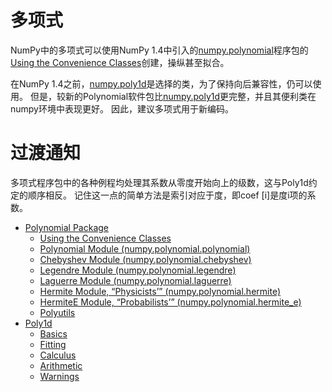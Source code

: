 # 多项式

NumPy中的多项式可以使用NumPy 1.4中引入的[numpy.polynomial](https://www.numpy.org/devdocs/reference/routines.polynomials.package.html#module-numpy.polynomial)程序包的[Using the Convenience Classes](https://www.numpy.org/devdocs/reference/routines.polynomials.classes.html)创建，操纵甚至拟合。

在NumPy 1.4之前，[numpy.poly1d](https://www.numpy.org/devdocs/reference/generated/numpy.poly1d.html#numpy.poly1d)是选择的类，为了保持向后兼容性，仍可以使用。 但是，较新的Polynomial软件包比[numpy.poly1d](https://www.numpy.org/devdocs/reference/generated/numpy.poly1d.html#numpy.poly1d)更完整，并且其便利类在numpy环境中表现更好。 因此，建议多项式用于新编码。

# 过渡通知

多项式程序包中的各种例程均处理其系数从零度开始向上的级数，这与Poly1d约定的顺序相反。 记住这一点的简单方法是索引对应于度，即coef [i]是度i项的系数。

- [Polynomial Package](https://www.numpy.org/devdocs/reference/routines.polynomials.package.html)
  - [Using the Convenience Classes](https://www.numpy.org/devdocs/reference/routines.polynomials.classes.html)
  - [Polynomial Module (numpy.polynomial.polynomial)](https://www.numpy.org/devdocs/reference/routines.polynomials.polynomial.html)
  - [Chebyshev Module (numpy.polynomial.chebyshev)](https://www.numpy.org/devdocs/reference/routines.polynomials.chebyshev.html)
  - [Legendre Module (numpy.polynomial.legendre)](https://www.numpy.org/devdocs/reference/routines.polynomials.legendre.html)
  - [Laguerre Module (numpy.polynomial.laguerre)](https://www.numpy.org/devdocs/reference/routines.polynomials.laguerre.html)
  - [Hermite Module, “Physicists’” (numpy.polynomial.hermite)](https://www.numpy.org/devdocs/reference/routines.polynomials.hermite.html)
  - [HermiteE Module, “Probabilists’” (numpy.polynomial.hermite_e)](https://www.numpy.org/devdocs/reference/routines.polynomials.hermite_e.html)
  - [Polyutils](https://www.numpy.org/devdocs/reference/routines.polynomials.polyutils.html)
- [Poly1d](https://www.numpy.org/devdocs/reference/routines.polynomials.poly1d.html)
  - [Basics](https://www.numpy.org/devdocs/reference/routines.polynomials.poly1d.html#basics)
  - [Fitting](https://www.numpy.org/devdocs/reference/routines.polynomials.poly1d.html#fitting)
  - [Calculus](https://www.numpy.org/devdocs/reference/routines.polynomials.poly1d.html#calculus)
  - [Arithmetic](https://www.numpy.org/devdocs/reference/routines.polynomials.poly1d.html#arithmetic)
  - [Warnings](https://www.numpy.org/devdocs/reference/routines.polynomials.poly1d.html#warnings)
